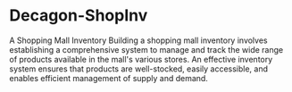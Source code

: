 # Decagon-ShopInv
A Shopping Mall Inventory
Building a shopping mall inventory involves establishing a comprehensive system to manage and track the wide range of products available in the mall's various stores. An effective inventory system ensures that products are well-stocked, easily accessible, and enables efficient management of supply and demand.
